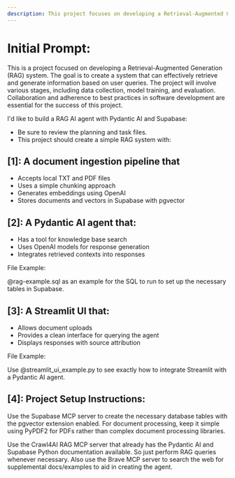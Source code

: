 ```yaml
---
description: This project focuses on developing a Retrieval-Augmented Generation (RAG) system using Pydantic AI and Supabase.
---
```


# Initial Prompt: 

This is a project focused on developing a Retrieval-Augmented Generation (RAG) system. The goal is to create a system that can effectively retrieve and generate information based on user queries. The project will involve various stages, including data collection, model training, and evaluation. Collaboration and adherence to best practices in software development are essential for the success of this project.

I'd like to build a RAG AI agent with Pydantic AI and Supabase:

- Be sure to review the planning and task files.
- This project should create a simple RAG system with:

## [1]: A document ingestion pipeline that

- Accepts local TXT and PDF files
- Uses a simple chunking approach
- Generates embeddings using OpenAI
- Stores documents and vectors in Supabase with pgvector

## [2]: A Pydantic AI agent that:

- Has a tool for knowledge base search
- Uses OpenAI models for response generation
- Integrates retrieved contexts into responses

File Example:

@rag-example.sql as an example for the SQL to run to set up the necessary tables in Supabase.

## [3]: A Streamlit UI that:

- Allows document uploads
- Provides a clean interface for querying the agent
- Displays responses with source attribution

File Example:

Use @streamlit_ui_example.py to see exactly how to integrate Streamlit with a Pydantic AI agent.

## [4]: Project Setup Instructions:

Use the Supabase MCP server to create the necessary database tables with the pgvector extension enabled. For document processing, keep it simple using PyPDF2 for PDFs rather than complex document processing libraries.

Use the Crawl4AI RAG MCP server that already has the Pydantic AI and Supabase Python documentation available. So just perform RAG queries whenever necessary. Also use the Brave MCP server to search the web for supplemental docs/examples to aid in creating the agent.